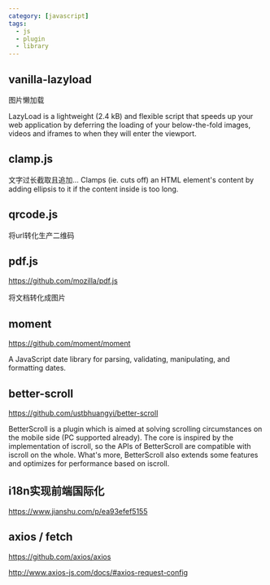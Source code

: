 ```yaml
---
category: [javascript]
tags:
  - js
  - plugin
  - library
---
```



## vanilla-lazyload

图片懒加载

LazyLoad is a lightweight (2.4 kB) and flexible script that speeds up your web application by deferring the loading of your below-the-fold images, videos and iframes to when they will enter the viewport. 

## clamp.js

文字过长截取且追加...
Clamps (ie. cuts off) an HTML element's content by adding ellipsis to it if the content inside is too long.

## qrcode.js

将url转化生产二维码

## pdf.js 

https://github.com/mozilla/pdf.js

将文档转化成图片

## moment

https://github.com/moment/moment

A JavaScript date library for parsing, validating, manipulating, and formatting dates.


## better-scroll

https://github.com/ustbhuangyi/better-scroll

BetterScroll is a plugin which is aimed at solving scrolling circumstances on the mobile side (PC supported already). The core is inspired by the implementation of iscroll, so the APIs of BetterScroll are compatible with iscroll on the whole. What's more, BetterScroll also extends some features and optimizes for performance based on iscroll.

## i18n实现前端国际化

https://www.jianshu.com/p/ea93efef5155


## axios / fetch

https://github.com/axios/axios

http://www.axios-js.com/docs/#axios-request-config